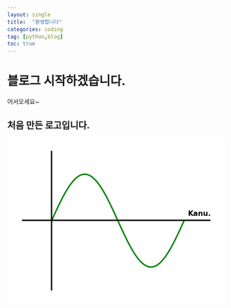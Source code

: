 ```yaml
---
layout: single
title:  "환영합니다"
categories: coding
tag: [python,blog]
toc: true
---
```


# 블로그 시작하겠습니다.
어서오세요~

## 처음 만든 로고입니다.
![sin](../assets/images/sin.png)



